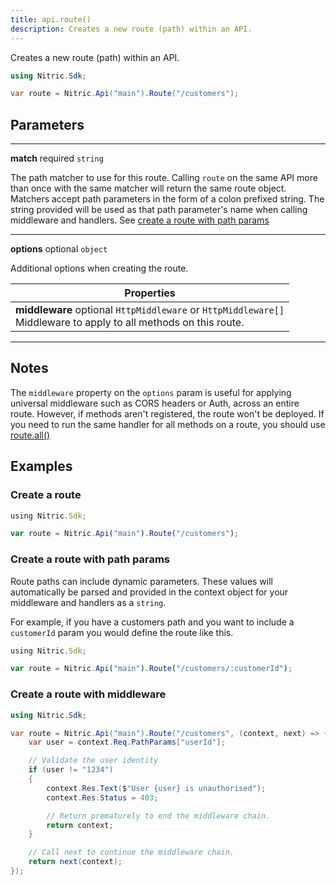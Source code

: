 ```yaml
---
title: api.route()
description: Creates a new route (path) within an API.
---
```


Creates a new route (path) within an API.

```c#
using Nitric.Sdk;

var route = Nitric.Api("main").Route("/customers");
```

## Parameters

---

**match** required `string`

The path matcher to use for this route. Calling `route` on the same API more than once with the same matcher will return the same route object. Matchers accept path parameters in the form of a colon prefixed string. The string provided will be used as that path parameter's name when calling middleware and handlers. See [create a route with path params](#create-a-route-with-path-params)

---

**options** optional `object`

Additional options when creating the route.

| Properties                                                                                                             |
| ---------------------------------------------------------------------------------------------------------------------- |
| **middleware** optional `HttpMiddleware` or `HttpMiddleware[]` <br/> Middleware to apply to all methods on this route. |

---

## Notes

The `middleware` property on the `options` param is useful for applying universal middleware such as CORS headers or Auth, across an entire route. However, if methods aren't registered, the route won't be deployed. If you need to run the same handler for all methods on a route, you should use [route.all()](./api-route-all)

## Examples

### Create a route

```javascript
using Nitric.Sdk;

var route = Nitric.Api("main").Route("/customers");
```

### Create a route with path params

Route paths can include dynamic parameters. These values will automatically be parsed and provided in the context object for your middleware and handlers as a `string`.

For example, if you have a customers path and you want to include a `customerId` param you would define the route like this.

```javascript
using Nitric.Sdk;

var route = Nitric.Api("main").Route("/customers/:customerId");
```

### Create a route with middleware

```c#
using Nitric.Sdk;

var route = Nitric.Api("main").Route("/customers", (context, next) => {
    var user = context.Req.PathParams["userId"];

    // Validate the user identity
    if (user != "1234")
    {
        context.Res.Text($"User {user} is unauthorised");
        context.Res.Status = 403;

        // Return prematurely to end the middleware chain.
        return context;
    }

    // Call next to continue the middleware chain.
    return next(context);
});
```
